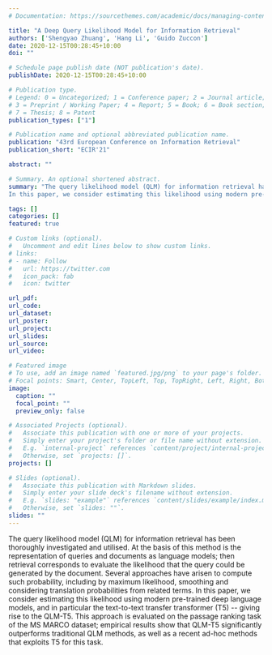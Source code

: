 ```yaml
---
# Documentation: https://sourcethemes.com/academic/docs/managing-content/

title: "A Deep Query Likelihood Model for Information Retrieval"
authors: ['Shengyao Zhuang', 'Hang Li', 'Guido Zuccon']
date: 2020-12-15T00:28:45+10:00
doi: ""

# Schedule page publish date (NOT publication's date).
publishDate: 2020-12-15T00:28:45+10:00

# Publication type.
# Legend: 0 = Uncategorized; 1 = Conference paper; 2 = Journal article;
# 3 = Preprint / Working Paper; 4 = Report; 5 = Book; 6 = Book section;
# 7 = Thesis; 8 = Patent
publication_types: ["1"]

# Publication name and optional abbreviated publication name.
publication: "43rd European Conference on Information Retrieval"
publication_short: "ECIR'21"

abstract: ""

# Summary. An optional shortened abstract.
summary: "The query likelihood model (QLM) for information retrieval has been thoroughly investigated and utilised. At the basis of this method is the representation of queries and documents as language models; then retrieval corresponds to evaluate the likelihood that the query could be generated by the document. Several approaches have arisen to compute such probability, including by maximum likelihood, smoothing and considering translation probabilities from related terms. 
In this paper, we consider estimating this likelihood using modern pre-trained deep language models, and in particular the text-to-text transfer transformer (T5) -- giving rise to the QLM-T5. This approach is evaluated on the passage ranking task of the MS MARCO dataset; empirical results show that QLM-T5 significantly outperforms traditional QLM methods, as well as a recent ad-hoc methods that exploits T5 for this task. "

tags: []
categories: []
featured: true

# Custom links (optional).
#   Uncomment and edit lines below to show custom links.
# links:
# - name: Follow
#   url: https://twitter.com
#   icon_pack: fab
#   icon: twitter

url_pdf:
url_code:
url_dataset:
url_poster:
url_project:
url_slides:
url_source:
url_video:

# Featured image
# To use, add an image named `featured.jpg/png` to your page's folder. 
# Focal points: Smart, Center, TopLeft, Top, TopRight, Left, Right, BottomLeft, Bottom, BottomRight.
image:
  caption: ""
  focal_point: ""
  preview_only: false

# Associated Projects (optional).
#   Associate this publication with one or more of your projects.
#   Simply enter your project's folder or file name without extension.
#   E.g. `internal-project` references `content/project/internal-project/index.md`.
#   Otherwise, set `projects: []`.
projects: []

# Slides (optional).
#   Associate this publication with Markdown slides.
#   Simply enter your slide deck's filename without extension.
#   E.g. `slides: "example"` references `content/slides/example/index.md`.
#   Otherwise, set `slides: ""`.
slides: ""
---
```


The query likelihood model (QLM) for information retrieval has been thoroughly investigated and utilised. At the basis of this method is the representation of queries and documents as language models; then retrieval corresponds to evaluate the likelihood that the query could be generated by the document. Several approaches have arisen to compute such probability, including by maximum likelihood, smoothing and considering translation probabilities from related terms. 
In this paper, we consider estimating this likelihood using modern pre-trained deep language models, and in particular the text-to-text transfer transformer (T5) -- giving rise to the QLM-T5. This approach is evaluated on the passage ranking task of the MS MARCO dataset; empirical results show that QLM-T5 significantly outperforms traditional QLM methods, as well as a recent ad-hoc methods that exploits T5 for this task. 
